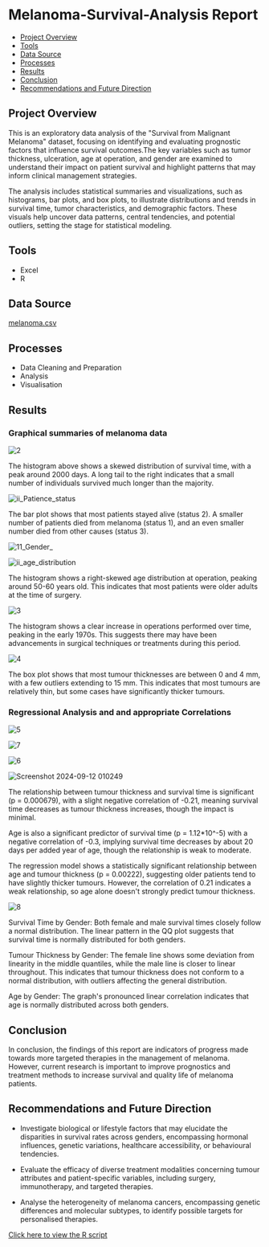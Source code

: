 # Melanoma-Survival-Analysis Report

- [Project Overview](#project_overview)
- [Tools](#tools)
- [Data Source](#data_source)
- [Processes](#processes)
- [Results](results)
- [Conclusion](#conclusion)
- [Recommendations and Future Direction](#recommendations_and_future_direction)

## Project Overview

This is an exploratory data analysis of the "Survival from Malignant Melanoma" dataset, focusing on identifying and evaluating prognostic factors that influence survival outcomes.The key variables such as tumor thickness, ulceration, age at operation, and gender are examined to understand their impact on patient survival and highlight patterns that may inform clinical management strategies. 

The analysis includes statistical summaries and visualizations, such as histograms, bar plots, and box plots, to illustrate distributions and trends in survival time, tumor characteristics, and demographic factors. These visuals help uncover data patterns, central tendencies, and potential outliers, setting the stage for  statistical modeling.

## Tools

- Excel
- R

## Data Source

[melanoma.csv](https://github.com/user-attachments/files/18903923/melanoma.csv)

## Processes

- Data Cleaning and Preparation
- Analysis
- Visualisation

## Results

### Graphical summaries of melanoma data

![2](https://github.com/user-attachments/assets/0af14ffb-1523-48e0-b495-be29792344c7)

The histogram above shows a skewed distribution of survival time, with a peak around 2000 days. A long tail to the right indicates that a small number of individuals survived much longer than the majority.

![ii_Patience_status](https://github.com/user-attachments/assets/b2836c4d-ed26-4590-8e6b-d57a6333dff2)

The bar plot shows that most patients stayed alive (status 2). A smaller number of patients died from melanoma (status 1), and an even smaller number died from other causes (status 3). 

![11_Gender_](https://github.com/user-attachments/assets/f62ebef8-40fb-4bc7-b791-73a39a9b0355)

![ii_age_distribution](https://github.com/user-attachments/assets/8a4788b2-c9e8-42b6-bff0-d878654f9b29)

The histogram shows a right-skewed age distribution at operation, peaking around 50-60 years old. This indicates that most patients were older adults at the time of surgery.

![3](https://github.com/user-attachments/assets/d4bfd83d-3980-4620-af06-6ff863767a7b)

The histogram shows a clear increase in operations performed over time, peaking in the early 1970s. This suggests there may have been advancements in surgical techniques or treatments during this period.

![4](https://github.com/user-attachments/assets/6bad52e7-cfcf-40e4-81d7-f8b0c0a4c0ad)

The box plot shows that most tumour thicknesses are between 0 and 4 mm, with a few outliers extending to 15 mm. This indicates that most tumours are relatively thin, but some cases have significantly thicker tumours.

### Regressional Analysis and and appropriate Correlations 

![5](https://github.com/user-attachments/assets/f78e2c39-2753-4ce4-8eb6-241ee0c17f18)

![7](https://github.com/user-attachments/assets/efd45ee6-689f-4500-9ff0-74164ffe2e6f)

![6](https://github.com/user-attachments/assets/6e64fe57-7ddf-4214-820a-2a6200050dc4)

![Screenshot 2024-09-12 010249](https://github.com/user-attachments/assets/1228b461-656a-4cc0-9674-6e3809ca30b6)

The relationship between tumour thickness and survival time is significant (p = 0.000679), with a slight negative correlation of -0.21, meaning survival time decreases as tumour thickness increases, though the impact is minimal. 

Age is also a significant predictor of survival time (p = 1.12*10^-5) with a negative correlation of -0.3, implying survival time decreases by about 20 days per added year of age, though the relationship is weak to moderate. 

The regression model shows a statistically significant relationship between age and tumour thickness (p = 0.00222), suggesting older patients tend to have slightly thicker tumours. However, the correlation of 0.21 indicates a weak relationship, so age alone doesn't strongly predict tumour thickness.


![8](https://github.com/user-attachments/assets/366e4264-7c12-4ff9-a2ec-5a21d052027e)

Survival Time by Gender: Both female and male survival times closely follow a normal distribution. The linear pattern in the QQ plot suggests that survival time is normally distributed for both genders.

Tumour Thickness by Gender: The female line shows some deviation from linearity in the middle quantiles, while the male line is closer to linear throughout. This indicates that tumour thickness does not conform to a normal distribution, with outliers affecting the general distribution. 

Age by Gender: The graph's pronounced linear correlation indicates that age is normally distributed across both genders.


## Conclusion

In conclusion, the findings of this report are indicators of progress made towards more targeted therapies in the management of melanoma. However, current research is important to improve prognostics and treatment methods to increase survival and quality life of melanoma patients.

## Recommendations and Future Direction

- Investigate biological or lifestyle factors that may elucidate the disparities in survival rates across genders, encompassing hormonal influences, genetic variations, healthcare accessibility, or behavioural tendencies.

- Evaluate the efficacy of diverse treatment modalities concerning tumour attributes and patient-specific variables, including surgery, immunotherapy, and targeted therapies.

- Analyse the heterogeneity of melanoma cancers, encompassing genetic differences and molecular subtypes, to identify possible targets for personalised therapies.

[Click here to view the R script](melanoma_report./script.R)
